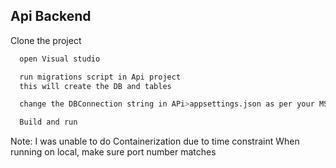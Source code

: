 
## Api Backend 

Clone the project

```bash
  open Visual studio
```
```bash
  run migrations script in Api project
  this will create the DB and tables
```
```bash
  change the DBConnection string in APi>appsettings.json as per your MSQQL server name and credentials
```
```bash
  Build and run
```

Note: 
I was unable to do Containerization due to time constraint
When running on local, make sure port number matches
